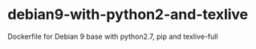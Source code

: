 # debian9-with-python2-and-texlive
Dockerfile for Debian 9 base with python2.7, pip and texlive-full
